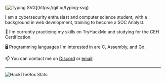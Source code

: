 [![Typing SVG](https://readme-typing-svg.demolab.com?font=Fira+Code&pause=1000&color=00DD1F&width=435&lines=Hey!+I+am+%22Thief+Build%22.)](https://git.io/typing-svg)

I am a cybersecurity enthusiast and computer science student, with a background in web development, training to become a SOC Analyst.

🌱 I'm currently practicing my skills on TryHackMe and studying for the CEH Certification.

🖥️ Programming languages I'm interested in are C, Assembly, and Go.

📫 You can contact me on [Discord](https://discord.com/users/1349152741443768341) or [email](mailto:thiefbuild@gmail.com).

<hr />

![HackTheBox Stats](https://www.hackthebox.com/badge/image/2309991)

<!--
**thiefbuild/thiefbuild** is a ✨ _special_ ✨ repository because its `README.md` (this file) appears on your GitHub profile.

Here are some ideas to get you started:

- 🔭 I’m currently working on ...
- 🌱 I’m currently learning ...
- 👯 I’m looking to collaborate on ...
- 🤔 I’m looking for help with ...
- 💬 Ask me about ...
- 📫 How to reach me: ...
- 😄 Pronouns: ...
- ⚡ Fun fact: ...
-->
